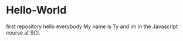 # Hello-World
first repository
hello everybody
       My name is Ty and im in the Javascript course at SCI.
